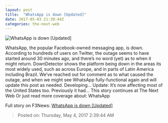 ```yaml
---
layout: post
title:  "WhatsApp is down [Updated]"
date: 2017-05-03 21:39:44Z
categories: the-next-web
---
```


![WhatsApp is down [Updated]](https://cdn0.tnwcdn.com/wp-content/blogs.dir/1/files/2015/04/whatsapp.jpg)

WhatsApp, the popular Facebook-owned messaging app, is down. According to hundreds of users on Twitter, the outage seems to have started around 30 minutes ago, and there’s no word (yet) as to when it might return. DownDetector shows the platform being down in the areas its most widely used, such as across Europe, and in parts of Latin America including Brazil. We’ve reached out for comment as to what caused the outage, and when we might see WhatsApp fully-functional again and will update this post as needed. Developing… Update: It’s now affecting most of the United States too. Previously it had… This story continues at The Next Web Or just read more coverage about: WhatsApp


Full story on F3News: [WhatsApp is down [Updated]](http://www.f3nws.com/n/quzmyH)

> Posted on: Thursday, May 4, 2017 2:39:44 AM
